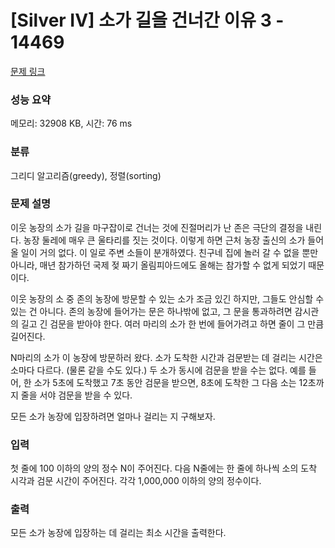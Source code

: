 # [Silver IV] 소가 길을 건너간 이유 3 - 14469 

[문제 링크](https://www.acmicpc.net/problem/14469) 

### 성능 요약

메모리: 32908 KB, 시간: 76 ms

### 분류

그리디 알고리즘(greedy), 정렬(sorting)

### 문제 설명

<p>이웃 농장의 소가 길을 마구잡이로 건너는 것에 진절머리가 난 존은 극단의 결정을 내린다. 농장 둘레에 매우 큰 울타리를 짓는 것이다. 이렇게 하면 근처 농장 출신의 소가 들어올 일이 거의 없다. 이 일로 주변 소들이 분개하였다. 친구네 집에 놀러 갈 수 없을 뿐만 아니라, 매년 참가하던 국제 젖 짜기 올림피아드에도 올해는 참가할 수 없게 되었기 때문이다.</p>

<p>이웃 농장의 소 중 존의 농장에 방문할 수 있는 소가 조금 있긴 하지만, 그들도 안심할 수 있는 건 아니다. 존의 농장에 들어가는 문은 하나밖에 없고, 그 문을 통과하려면 감시관의 길고 긴 검문을 받아야 한다. 여러 마리의 소가 한 번에 들어가려고 하면 줄이 그 만큼 길어진다.</p>

<p>N마리의 소가 이 농장에 방문하러 왔다. 소가 도착한 시간과 검문받는 데 걸리는 시간은 소마다 다르다. (물론 같을 수도 있다.) 두 소가 동시에 검문을 받을 수는 없다. 예를 들어, 한 소가 5초에 도착했고 7초 동안 검문을 받으면, 8초에 도착한 그 다음 소는 12초까지 줄을 서야 검문을 받을 수 있다.</p>

<p>모든 소가 농장에 입장하려면 얼마나 걸리는 지 구해보자.</p>

### 입력 

 <p>첫 줄에 100 이하의 양의 정수 N이 주어진다. 다음 N줄에는 한 줄에 하나씩 소의 도착 시각과 검문 시간이 주어진다. 각각 1,000,000 이하의 양의 정수이다.<br></p>

### 출력 

 <p>모든 소가 농장에 입장하는 데 걸리는 최소 시간을 출력한다.<br></p>

